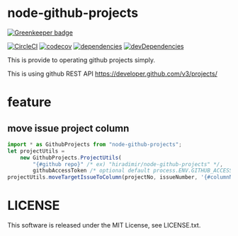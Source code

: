 # node-github-projects

[![Greenkeeper badge](https://badges.greenkeeper.io/hiradimir/node-github-projects.svg)](https://greenkeeper.io/)

[![CircleCI](https://circleci.com/gh/hiradimir/node-github-projects/tree/master.svg?style=svg)](https://circleci.com/gh/hiradimir/node-github-projects/tree/master)
[![codecov](https://codecov.io/gh/hiradimir/node-github-projects/branch/master/graph/badge.svg)](https://codecov.io/gh/hiradimir/node-github-projects)
[![dependencies](https://david-dm.org/hiradimir/node-github-projects.svg)](https://david-dm.org/hiradimir/node-github-projects)
[![devDependencies](https://david-dm.org/hiradimir/node-github-projects/dev-status.svg)](https://david-dm.org/hiradimir/node-github-projects#info=devDependencies)


This is provide to operating github projects simply.


This is using github REST API https://developer.github.com/v3/projects/


# feature

## move issue project column

```js
import * as GithubProjects from "node-github-projects";
let projectUtils = 
	new GithubProjects.ProjectUtils(
		"{#github repo}" /* ex) "hiradimir/node-github-projects" */, 
		githubAccessToken /* optional default process.ENV.GITHUB_ACCESS_TOKEN */);
projectUtils.moveTargetIssueToColumn(projectNo, issueNumber, '{#columnName}')
```

# LICENSE

This software is released under the MIT License, see LICENSE.txt.

